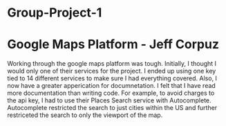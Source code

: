# Group-Project-1

# Google Maps Platform - Jeff Corpuz
Working through the google maps platform was tough. Initially, I thought I would only one of their services for the project. I ended up using one key tied to 14 different services to make sure I had everything covered.  Also, I now have a greater apperication for documnetation.  I felt that I have read more documentation than writing code. For example, to avoid charges to the api key, I had to use their Places Search service with Autocomplete.  Autocomplete restricted the search to just cities within the US and further restriceted the search to only the viewport of the map.  

